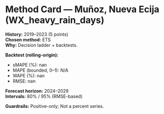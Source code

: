 # Method Card — Muñoz, Nueva Ecija (WX_heavy_rain_days)

**History:** 2019–2023 (5 points)  
**Chosen method:** ETS  
**Why:** Decision ladder + backtests.

**Backtest (rolling-origin):**
- sMAPE (%): nan
- MAPE (bounded, 0–1): N/A
- WAPE (%): nan
- RMSE: nan

**Forecast horizon:** 2024–2029  
**Intervals:** 80% / 95% (RMSE-based)

**Guardrails:** Positive-only; Not a percent series.
